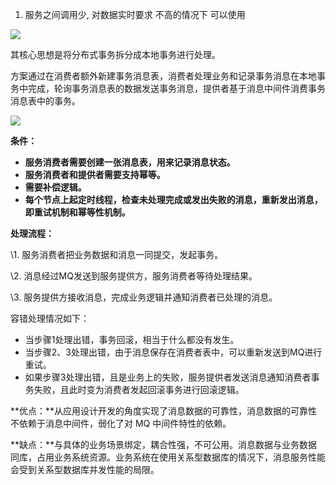 1. 服务之间调用少, 对数据实时要求 不高的情况下 可以使用



![](https://youpaiyun.zongqilive.cn/image/20200917194635.png)





其核心思想是将分布式事务拆分成本地事务进行处理。



方案通过在消费者额外新建事务消息表，消费者处理业务和记录事务消息在本地事务中完成，轮询事务消息表的数据发送事务消息，提供者基于消息中间件消费事务消息表中的事务。

![](https://ae01.alicdn.com/kf/Ha3443447ef58468097503914994cb5b5Z.png)



**条件：** 

- **服务消费者需要创建一张消息表，用来记录消息状态。**
- **服务消费者和提供者需要支持幂等。**
- **需要补偿逻辑。**
- **每个节点上起定时线程，检查未处理完成或发出失败的消息，重新发出消息，即重试机制和幂等性机制。**



**处理流程：**

\1. 服务消费者把业务数据和消息一同提交，发起事务。

\2. 消息经过MQ发送到服务提供方，服务消费者等待处理结果。

\3. 服务提供方接收消息，完成业务逻辑并通知消费者已处理的消息。



容错处理情况如下：

- 当步骤1处理出错，事务回滚，相当于什么都没有发生。
- 当步骤2、3处理出错，由于消息保存在消费者表中，可以重新发送到MQ进行重试。
- 如果步骤3处理出错，且是业务上的失败，服务提供者发送消息通知消费者事务失败，且此时变为消费者发起回滚事务进行回滚逻辑。



**优点：**从应用设计开发的角度实现了消息数据的可靠性，消息数据的可靠性不依赖于消息中间件，弱化了对 MQ 中间件特性的依赖。



**缺点：**与具体的业务场景绑定，耦合性强，不可公用。消息数据与业务数据同库，占用业务系统资源。业务系统在使用关系型数据库的情况下，消息服务性能会受到关系型数据库并发性能的局限。